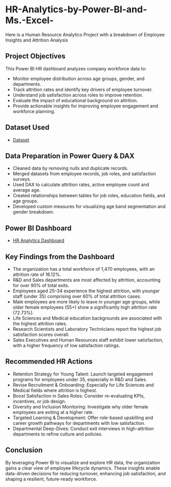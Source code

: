 # HR-Analytics-by-Power-BI-and-Ms.-Excel-
Here is a Human Resource  Analytics Project with a breakdown of Employee Insights and Attrition Analysis
## Project Objectives
This Power BI HR dashboard analyzes company workforce data to:
- Monitor employee distribution across age groups, gender, and departments.
- Track attrition rates and identify key drivers of employee turnover.
- Understand job satisfaction across roles to improve retention.
- Evaluate the impact of educational background on attrition.
- Provide actionable insights for improving employee engagement and workforce planning.
## Dataset Used
- <a href="https://github.com/gideonomwami/HR-Analytics-by-Power-BI-and-Ms.-Excel-/blob/main/HR%20Data.xlsx">Dataset</a>
## Data Preparation in Power Query & DAX
- Cleaned data by removing nulls and duplicate records.
- Merged datasets from employee records, job roles, and satisfaction surveys.
- Used DAX to calculate attrition rates, active employee count and average age.
- Created relationships between tables for job roles, education fields, and age groups.
- Developed custom measures for visualizing age band segmentation and gender breakdown.
## Power BI Dashboard 
- <a href="https://github.com/gideonomwami/HR-Analytics-by-Power-BI-and-Ms.-Excel-/blob/main/Screenshot%202025-05-21%20150025.png">HR Analytics Dashboard</a>
## Key Findings from the Dashboard
- The organization has a total workforce of 1,470 employees, with an attrition rate of 16.12%.
- R&D and Sales departments are most affected by attrition, accounting for over 90% of total exits.
-	Employees aged 25–34 experience the highest attrition, with younger staff (under 35) comprising over 60% of total attrition cases.
-	Male employees are more likely to leave in younger age groups, while older female employees (55+) show a significantly high attrition rate (72.73%).
-	Life Sciences and Medical education backgrounds are associated with the highest attrition rates.
-	Research Scientists and Laboratory Technicians report the highest job satisfaction scores overall.
-	Sales Executives and Human Resources staff exhibit lower satisfaction, with a higher frequency of low satisfaction ratings.
## Recommended HR Actions
- Retention Strategy for Young Talent: Launch targeted engagement programs for employees under 35, especially in R&D and Sales.
- Revise Recruitment & Onboarding: Especially for Life Sciences and Medical fields where attrition is highest.
- Boost Satisfaction in Sales Roles: Consider re-evaluating KPIs, incentives, or job design.
- Diversity and Inclusion Monitoring: Investigate why older female employees are exiting at a higher rate.
- Targeted Learning & Development: Offer role-based upskilling and career growth pathways for departments with low satisfaction.
- Departmental Deep-Dives: Conduct exit interviews in high-attrition departments to refine culture and policies.
## Conclusion
By leveraging Power BI to visualize and explore HR data, the organization gains a clear view of employee lifecycle dynamics.
These insights enable data-driven decisions for reducing turnover, enhancing job satisfaction, and shaping a resilient, future-ready workforce.


